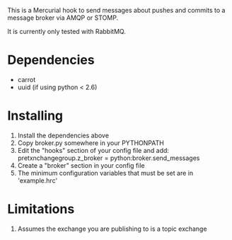 This is a Mercurial hook to send messages about pushes and commits
to a message broker via AMQP or STOMP.

It is currently only tested with RabbitMQ.


Dependencies
====================
* carrot
* uuid (if using python < 2.6)

Installing
====================

1. Install the dependencies above
2. Copy broker.py somewhere in your PYTHONPATH
3. Edit the "hooks" section of your config file and add:
    pretxnchangegroup.z_broker = python:broker.send_messages
4. Create a "broker" section in your config file
5. The minimum configuration variables that must be set are in
   'example.hrc'

Limitations
====================
1. Assumes the exchange you are publishing to is a topic exchange
